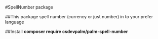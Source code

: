#SpellNumber package

##This package spell number (currency or just number) in to your prefer language

##Install <b>composer require csdevpalm/palm-spell-number</b>
